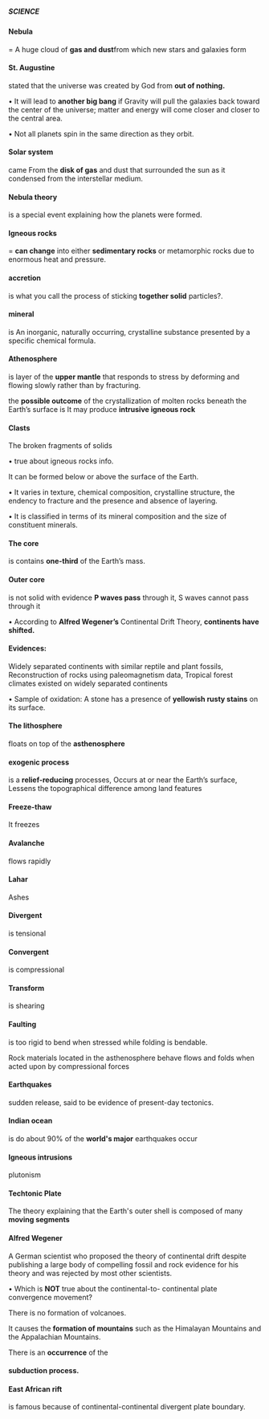 <link rel="stylesheet"
href="https://actwu.github.io/Web-Dev/mdfutr.css"/>

##### SCIENCE


#### Nebula
= A huge cloud of **gas and dust**from which new stars and galaxies form

#### St. Augustine
stated that the universe was created by God from **out of nothing.**

•	It will lead to **another big bang** if Gravity will pull the galaxies back toward the center of the universe; matter and energy will come closer and closer to the central area.

• Not all planets spin in the same direction as they orbit.

#### Solar system
came From the **disk of gas** and dust that surrounded the sun as it condensed from the interstellar medium.

#### Nebula theory
is a special event explaining how the planets were formed.

#### Igneous rocks
= **can change** into either **sedimentary rocks** or metamorphic rocks due to enormous heat and pressure.

#### accretion
is what you call the process of sticking **together solid** particles?.

#### mineral
is An inorganic, naturally occurring, crystalline substance presented by a specific chemical formula.

#### Athenosphere 
is layer of the **upper mantle** that responds to stress by deforming and flowing slowly rather than by fracturing.

the **possible outcome** of the crystallization of molten rocks beneath the Earth’s surface is It may produce **intrusive igneous rock**

#### Clasts 
The broken fragments of solids 

• true about igneous rocks info.

It can be formed below or above the surface of the Earth.

• It varies in texture, chemical composition, crystalline structure, the endency to fracture and the presence and absence of layering.

• It is classified in terms of its mineral composition and the size of constituent minerals.

#### The core
is contains **one-third** of the Earth’s mass.

#### Outer core
is not solid with evidence **P waves pass** through it, S waves cannot pass through it

• According to **Alfred Wegener’s** Continental Drift Theory, **continents have shifted.** 

#### Evidences:
Widely separated continents with similar reptile and plant fossils, Reconstruction of rocks using paleomagnetism data, Tropical forest climates existed on widely separated continents

• Sample of oxidation: A stone has a presence of **yellowish rusty stains** on its surface. 

#### The lithosphere
floats on top of the **asthenosphere**

#### exogenic process
is a **relief-reducing** processes, Occurs at or near the Earth’s surface, Lessens the topographical difference among land features

#### Freeze-thaw 
It freezes

#### Avalanche 
flows rapidly

#### Lahar 
Ashes 	

#### Divergent 
is tensional

#### Convergent
is compressional

#### Transform 
is shearing

#### Faulting 
is too rigid to bend when stressed while folding is bendable.

Rock materials located in the asthenosphere behave flows and folds when acted upon by compressional forces

#### Earthquakes 
sudden release, said to be evidence of present-day tectonics.

#### Indian ocean 
is do about 90% of the **world's major** earthquakes occur

#### Igneous intrusions 
plutonism

 
#### Techtonic Plate
The theory explaining that the Earth's outer shell is composed of many **moving segments**

#### Alfred Wegener
A German scientist who proposed the theory of continental drift despite publishing a large body of compelling fossil and rock evidence for his theory and was rejected by most other scientists.

•	Which is **NOT** true about the continental-to- continental plate convergence movement?

There is no formation of volcanoes.

It causes the **formation of mountains** such as the Himalayan Mountains and the Appalachian Mountains.

There is an **occurrence** of the
#### subduction process.
 

#### East African rift
is famous because of
continental-continental divergent plate boundary.
